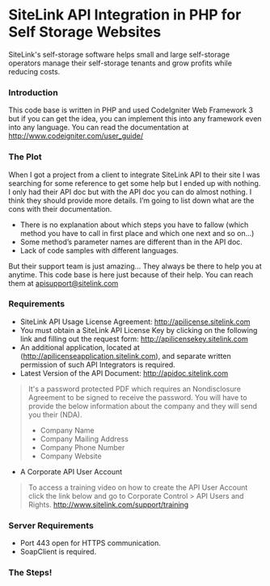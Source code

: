 # SiteLink API Integration in PHP for Self Storage Websites

SiteLink's self-storage software helps small and large self-storage operators manage their self-storage tenants and grow profits while reducing costs.

### Introduction

This code base is written in PHP and used CodeIgniter Web Framework 3 but if you can get the idea, you can implement this into any framework even into any language. You can read the documentation at http://www.codeigniter.com/user_guide/


### The Plot

When I got a project from a client to integrate SiteLink API to their site I was searching for some reference to get some help but I ended up with nothing. I only had their API doc but with the API doc you can do almost nothing. I think they should provide more details. I’m going to list down what are the cons with their documentation.
* There is no explanation about which steps you have to fallow (which method you have to call in first place and which one next and so on…)
* Some method’s parameter names are different than in the API doc.
* Lack of code samples with different languages.

But their support team is just amazing… They always be there to help you at anytime. This code base is here just because of their help. You can reach them at apisupport@sitelink.com
 
### Requirements

* SiteLink API Usage License Agreement: http://apilicense.sitelink.com
* You must obtain a SiteLink API License Key by clicking on the following link and filling out the
  request form: http://apilicensekey.sitelink.com
* An additional application, located at (http://apilicenseapplication.sitelink.com), and separate written permission of such API Integrators is required.
* Latest Version of the API Document: http://apidoc.sitelink.com
> It's a password protected PDF which requires an Nondisclosure Agreement to be signed to receive the password.
> You will have to provide the below information about the company and they will send you their (NDA).
> * Company Name
> * Company Mailing Address
> * Company Phone Number
> * Company Website
* A Corporate API User Account
> To access a training video on how to create the API User Account click the link below
  and go to Corporate Control > API Users and Rights. http://www.sitelink.com/support/training
  
### Server Requirements

* Port 443 open for HTTPS communication.
* SoapClient is required.


### The Steps!